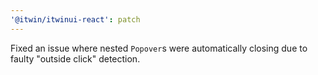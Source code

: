 ```yaml
---
'@itwin/itwinui-react': patch
---
```


Fixed an issue where nested `Popover`s were automatically closing due to faulty "outside click" detection.
